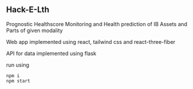 ## Hack-E-Lth
Prognostic Healthscore Monitoring and Health prediction of IB Assets and Parts of given modality

Web app implemented using react, tailwind css and react-three-fiber

API for data implemented using flask

run using
```shell
npm i
npm start
```
